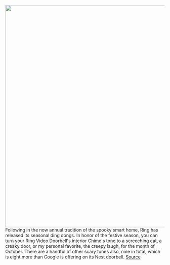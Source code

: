 <img src='https://cdn.vox-cdn.com/thumbor/5RqLx7__4yh7_VmH3uEv8hdyPmY=/0x0:1674x942/1200x800/filters:focal(1052x447:1318x713)/cdn.vox-cdn.com/uploads/chorus_image/image/69949374/Ring_Halloween_2021.0.jpg' width='700px' /><br/>
Following in the now annual tradition of the spooky smart home, Ring has released its seasonal ding dongs. In honor of the festive season, you can turn your Ring Video Doorbell's interior Chime's tone to a screeching cat, a creaky door, or my personal favorite, the creepy laugh, for the month of October. There are a handful of other scary tones also, nine in total, which is eight more than Google is offering on its Nest doorbell.
<a href='https://www.theverge.com/2021/10/4/22708996/rings-halloween-doorbell-ringtones-spooky-quick-replies-arrive'> Source <a/>